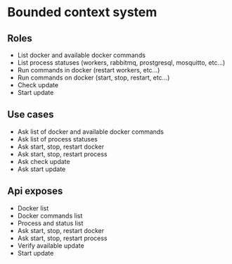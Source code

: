 # Bounded context system

## Roles
- List docker and available docker commands 
- List process statuses (workers, rabbitmq, prostgresql, mosquitto, etc...)
- Run commands in docker (restart workers, etc...)
- Run commands on docker (start, stop, restart, etc...)
- Check update
- Start update

## Use cases
- Ask list of docker and available docker commands
- Ask list of process statuses
- Ask start, stop, restart docker
- Ask start, stop, restart process
- Ask check update
- Ask start update

## Api exposes
- Docker list
- Docker commands list
- Process and status list
- Ask start, stop, restart docker
- Ask start, stop, restart process
- Verify available update
- Start update
